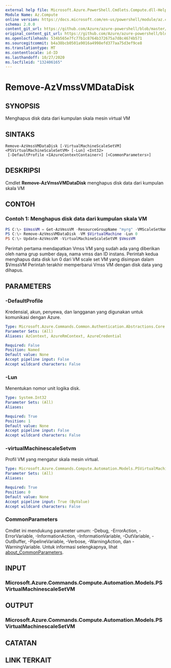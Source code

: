 ```yaml
---
external help file: Microsoft.Azure.PowerShell.Cmdlets.Compute.dll-Help.xml
Module Name: Az.Compute
online version: https://docs.microsoft.com/en-us/powershell/module/az.compute/remove-azvmssvmdatadisk
schema: 2.0.0
content_git_url: https://github.com/Azure/azure-powershell/blob/master/src/Compute/Compute/help/Remove-AzVmssVMDataDisk.md
original_content_git_url: https://github.com/Azure/azure-powershell/blob/master/src/Compute/Compute/help/Remove-AzVmssVMDataDisk.md
ms.openlocfilehash: 534b565e7fc77b1c8764b372675a7d8c4674b571
ms.sourcegitcommit: b4a38bcb0501a9016a4998efd377aa75d3ef9ce8
ms.translationtype: MT
ms.contentlocale: id-ID
ms.lasthandoff: 10/27/2020
ms.locfileid: "132406165"
---
```

# Remove-AzVmssVMDataDisk

## SYNOPSIS
Menghapus disk data dari kumpulan skala mesin virtual VM

## SINTAKS

```
Remove-AzVmssVMDataDisk [-VirtualMachineScaleSetVM] <PSVirtualMachineScaleSetVM> [-Lun] <Int32>
 [-DefaultProfile <IAzureContextContainer>] [<CommonParameters>]
```

## DESKRIPSI
Cmdlet **Remove-AzVmssVMDataDisk** menghapus disk data dari kumpulan skala VM

## CONTOH

### Contoh 1: Menghapus disk data dari kumpulan skala VM
```powershell
PS C:\> $VmssVM = Get-AzVmssVM -ResourceGroupName "myrg" -VMScaleSetName "myvmss" -InstanceId 0 
PS C:\> Remove-AzVmssVMDataDisk -VM $VirtualMachine -Lun 0
PS C:\> Update-AzVmssVM -VirtualMachineScaleSetVM $VmssVM
```

Perintah pertama mendapatkan Vmss VM yang sudah ada yang diberikan oleh nama grup sumber daya, nama vmss dan ID instans.
Perintah kedua menghapus data disk lun 0 dari VM scale set VM yang disimpan dalam $VmssVM Perintah terakhir memperbarui Vmss VM dengan disk data yang dihapus.

## PARAMETERS

### -DefaultProfile
Kredensial, akun, penyewa, dan langganan yang digunakan untuk komunikasi dengan Azure.

```yaml
Type: Microsoft.Azure.Commands.Common.Authentication.Abstractions.Core.IAzureContextContainer
Parameter Sets: (All)
Aliases: AzContext, AzureRmContext, AzureCredential

Required: False
Position: Named
Default value: None
Accept pipeline input: False
Accept wildcard characters: False
```

### -Lun
Menentukan nomor unit logika disk.

```yaml
Type: System.Int32
Parameter Sets: (All)
Aliases:

Required: True
Position: 1
Default value: None
Accept pipeline input: False
Accept wildcard characters: False
```

### -virtualMachinescaleSetvm
Profil VM yang mengatur skala mesin virtual.

```yaml
Type: Microsoft.Azure.Commands.Compute.Automation.Models.PSVirtualMachineScaleSetVM
Parameter Sets: (All)
Aliases:

Required: True
Position: 0
Default value: None
Accept pipeline input: True (ByValue)
Accept wildcard characters: False
```

### CommonParameters
Cmdlet ini mendukung parameter umum: -Debug, -ErrorAction, -ErrorVariable, -InformationAction, -InformationVariable, -OutVariable, -OutBuffer, -PipelineVariable, -Verbose, -WarningAction, dan -WarningVariable. Untuk informasi selengkapnya, lihat [about_CommonParameters](http://go.microsoft.com/fwlink/?LinkID=113216).

## INPUT

### Microsoft.Azure.Commands.Compute.Automation.Models.PSVirtualMachinescaleSetVM

## OUTPUT

### Microsoft.Azure.Commands.Compute.Automation.Models.PSVirtualMachinescaleSetVM

## CATATAN

## LINK TERKAIT
